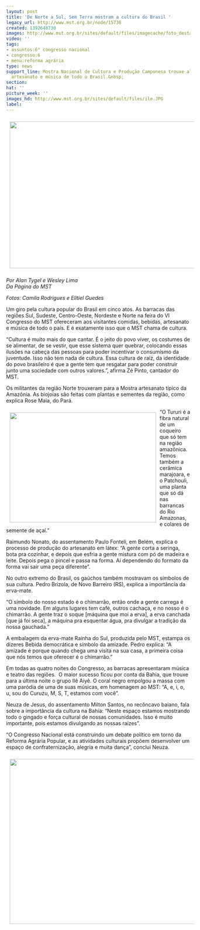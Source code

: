 ```yaml
---
layout: post
title: 'De Norte a Sul, Sem Terra mostram a cultura do Brasil '
legacy_url: http://www.mst.org.br/node/15736
created: 1392648730
images: http://www.mst.org.br/sites/default/files/imagecache/foto_destaque/ile.JPG
video: ''
tags:
- assuntos:6° congresso nacional
- congresso:6
- menu:reforma agrária
type: news
support_line: Mostra Nacional de Cultura e Produção Camponesa trouxe alimentos, bebidas,
  artesanato e música de todo o Brasil.&nbsp;
section: 
hat: ''
picture_week: ''
images_hd: http://www.mst.org.br/sites/default/files/ile.JPG
label: 
---
```

<p><img style="vertical-align: middle; margin: 10px;" src="http://www.mst.org.br/sites/default/files/IMG_4995.JPG" alt="" width="600" height="400"></p><p><em>Por Alan Tygel e Wesley Lima<br></em><em>Da Página do MST</em></p><p><em>Fotos:&nbsp;Camila Rodrigues e Elitiel Guedes</em></p><p>Um giro pela cultura popular do Brasil em cinco atos. As barracas das regiões Sul, Sudeste, Centro-Oeste, Nordeste e Norte na feira do VI Congresso do MST ofereceram aos visitantes comidas, bebidas, artesanato e música de todo o país. E é exatamente isso que o MST chama de cultura.</p><p>“Cultura é muito mais do que cantar. É o jeito do povo viver, os costumes de se alimentar, de se vestir, que esse sistema quer quebrar, colocando essas ilusões na cabeça das pessoas para poder incentivar o consumismo da juventude. Isso não tem nada de cultura. Essa cultura de raiz, da identidade do povo brasileiro é que a gente tem que resgatar para poder construir junto uma sociedade com outros valores.”, afirma Zé Pinto, cantador do MST.</p><p>Os militantes da região Norte trouxeram para a Mostra artesanato típico da Amazônia. As biojoias são feitas com plantas e sementes da região, como explica Rose Maia, do Pará.</p><p><img style="float: left; margin: 10px;" src="http://www.mst.org.br/sites/default/files/IMG_5007.JPG" alt="" width="400" height="300"></p><p>“O Tururi é a fibra natural de um coqueiro que só tem na região amazônica. Temos também a cerâmica marajoara, e o Patchouli, uma planta que só dá nas barrancas do Rio Amazonas, e colares de semente de açaí.”</p><p>Raimundo Nonato, do assentamento Paulo Fonteli, em Belém, explica o processo de produção do artesanato em látex: “A gente corta a seringa, bota pra cozinhar, e depois que esfria a gente mistura com pó de madeira e leite. Depois pega o pincel e passa na forma. Aí dependendo do formato da forma vai sair uma peça diferente”.</p><p>No outro extremo do Brasil, os gaúchos também mostravam os símbolos de sua cultura. Pedro Brizola, de Novo Barreiro (RS), explica a importância da erva-mate.</p><p>“O símbolo do nosso estado é o chimarrão, então onde a gente carrega é uma novidade. Em alguns lugares tem café, outros cachaça, e no nosso é o chimarrão. A gente traz o soque [máquina que moi a erva], a erva canchada [que já foi seca], a máquina pra esquentar água, pra divulgar a tradição da nossa gauchada.”</p><p>A embalagem da erva-mate Rainha do Sul, produzida pelo MST, estampa os dizeres Bebida democrática e símbolo da amizade. Pedro explica: “A amizade é porque quando chega uma visita na sua casa, a primeira coisa que nós temos que oferecer é o chimarrão.”</p><p>Em todas as quatro noites do Congresso, as barracas apresentaram música e teatro das regiões. &nbsp;O maior sucesso ficou por conta da Bahia, que trouxe para a última noite o grupo Ilê Aiyê. O coral negro empolgou a massa com uma paródia de uma de suas músicas, em homenagem ao MST: “A, e, i, o, u, sou do Curuzu, M, S, T, estamos com você”.&nbsp;</p><p>Neuza de Jesus, do assentamento Milton Santos, no recôncavo baiano, fala sobre a importância da cultura na Bahia: “Neste espaço estamos mostrando todo o gingado e força cultural de nossas comunidades. Isso é muito importante, pois estamos divulgando as nossas raízes”.</p><p>“O Congresso Nacional está construindo um debate político em torno da Reforma Agrária Popular, e as atividades culturais propõem desenvolver um espaço de confraternização, alegria e muita dança”, conclui Neuza.</p><p><img style="vertical-align: middle; margin: 10px;" src="http://www.mst.org.br/sites/default/files/ELITIEL%20GUEDES%20DSC_3654.JPG" alt="" width="600" height="450"></p><div>&nbsp;</div>
